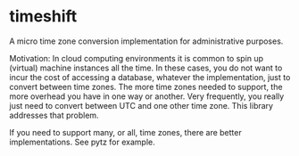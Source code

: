 timeshift
===

A micro time zone conversion implementation for administrative purposes.

Motivation:
In cloud computing environments it is common to spin up (virtual) machine 
instances all the time. In these cases, you do not want to incur the cost 
of accessing a database, whatever the implementation, just to convert 
between time zones. 
The more time zones needed to support, the more overhead you have in one
way or another. Very frequently, you really just need to convert between 
UTC and one other time zone. 
This library addresses that problem.

If you need to support many, or all, time zones, there are better implementations.
See pytz for example.

